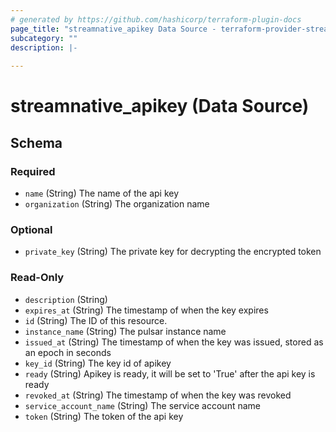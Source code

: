```yaml
---
# generated by https://github.com/hashicorp/terraform-plugin-docs
page_title: "streamnative_apikey Data Source - terraform-provider-streamnative"
subcategory: ""
description: |-
  
---
```


# streamnative_apikey (Data Source)





<!-- schema generated by tfplugindocs -->
## Schema

### Required

- `name` (String) The name of the api key
- `organization` (String) The organization name

### Optional

- `private_key` (String) The private key for decrypting the encrypted token

### Read-Only

- `description` (String)
- `expires_at` (String) The timestamp of when the key expires
- `id` (String) The ID of this resource.
- `instance_name` (String) The pulsar instance name
- `issued_at` (String) The timestamp of when the key was issued, stored as an epoch in seconds
- `key_id` (String) The key id of apikey
- `ready` (String) Apikey is ready, it will be set to 'True' after the api key is ready
- `revoked_at` (String) The timestamp of when the key was revoked
- `service_account_name` (String) The service account name
- `token` (String) The token of the api key


